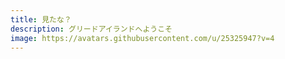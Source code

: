 ```yaml
---
title: 見たな？
description: グリードアイランドへようこそ
image: https://avatars.githubusercontent.com/u/25325947?v=4
---
```


